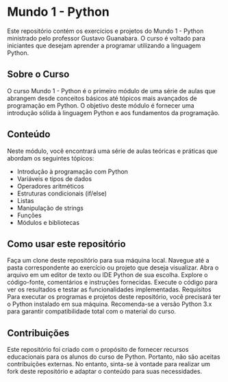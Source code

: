 # **Mundo 1** - Python

Este repositório contém os exercícios e projetos do Mundo 1 - Python ministrado pelo professor Gustavo Guanabara. O curso é voltado para iniciantes que desejam aprender a programar utilizando a linguagem Python.

## Sobre o Curso

O curso Mundo 1 - Python é o primeiro módulo de uma série de aulas que abrangem desde conceitos básicos até tópicos mais avançados de programação em Python. O objetivo deste módulo é fornecer uma introdução sólida à linguagem Python e aos fundamentos da programação.

## Conteúdo

Neste módulo, você encontrará uma série de aulas teóricas e práticas que abordam os seguintes tópicos:

* Introdução à programação com Python
* Variáveis e tipos de dados
* Operadores aritméticos
* Estruturas condicionais (if/else)
* Listas
* Manipulação de strings
* Funções
* Módulos e bibliotecas

## Como usar este repositório

Faça um clone deste repositório para sua máquina local.
Navegue até a pasta correspondente ao exercício ou projeto que deseja visualizar.
Abra o arquivo em um editor de texto ou IDE Python de sua escolha.
Explore o código-fonte, comentários e instruções fornecidas.
Execute o código para ver os resultados e testar as funcionalidades implementadas.
Requisitos
Para executar os programas e projetos deste repositório, você precisará ter o Python instalado em sua máquina. Recomenda-se a versão Python 3.x para garantir compatibilidade total com o material do curso.

## Contribuições

Este repositório foi criado com o propósito de fornecer recursos educacionais para os alunos do curso de Python. Portanto, não são aceitas contribuições externas. No entanto, sinta-se à vontade para realizar um fork deste repositório e adaptar o conteúdo para suas necessidades.